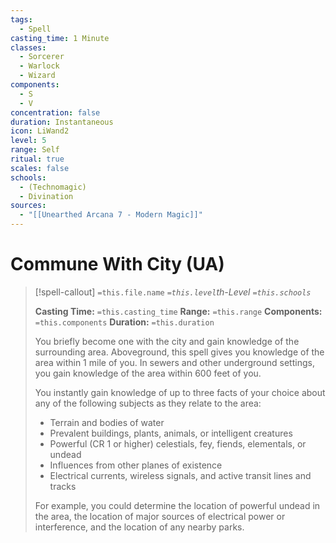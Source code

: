 ```yaml
---
tags:
  - Spell
casting_time: 1 Minute
classes:
  - Sorcerer
  - Warlock
  - Wizard
components:
  - S
  - V
concentration: false
duration: Instantaneous
icon: LiWand2
level: 5
range: Self
ritual: true
scales: false
schools:
  - (Technomagic)
  - Divination
sources:
  - "[[Unearthed Arcana 7 - Modern Magic]]"
---
```


# Commune With City (UA)

>[!spell-callout] `=this.file.name`
>*`=this.level`th-Level `=this.schools`*
>
>**Casting Time:** `=this.casting_time`
>**Range:** `=this.range`
>**Components:** `=this.components`
>**Duration:** `=this.duration`
>
>You briefly become one with the city and gain knowledge of the surrounding area. Aboveground, this spell gives you knowledge of the area within 1 mile of you. In sewers and other underground settings, you gain knowledge of the area within 600 feet of you.
>
>You instantly gain knowledge of up to three facts of your choice about any of the following subjects as they relate to the area:
>
>* Terrain and bodies of water
>* Prevalent buildings, plants, animals, or intelligent creatures
>* Powerful (CR 1 or higher) celestials, fey, fiends, elementals, or undead
>* Influences from other planes of existence
>* Electrical currents, wireless signals, and active transit lines and tracks
>
>For example, you could determine the location of powerful undead in the area, the location of major sources of electrical power or interference, and the location of any nearby parks.
>
>
